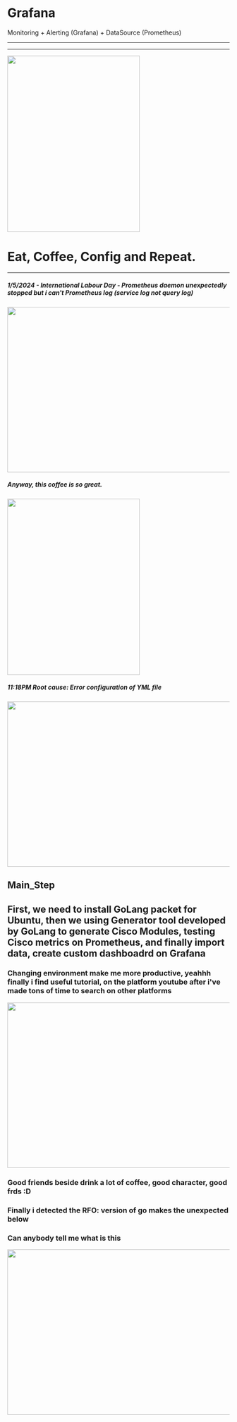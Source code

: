 # Grafana
Monitoring + Alerting (Grafana) + DataSource (Prometheus) 

*****************************************************************
*****************************************************************
<img src="https://github.com/DangSys/Grafana/assets/168504365/2e03e921-bedf-418e-9083-65d9e3282e87" width="300" height="400" />



# Eat, Coffee, Config and Repeat.
**********************************

<h5>1/5/2024 - International Labour Day - Prometheus daemon unexpectedly stopped but i can't Prometheus log (service log not query log)</h5>
<img src="https://github.com/DangSys/Grafana/assets/168504365/e52f19b7-1267-44ca-8669-22c9ccbb5267" width=600 height=375 />

<h5>Anyway, this coffee is so great.</h5>
<img src="https://github.com/DangSys/Grafana/assets/168504365/637d1ce0-6341-4cfe-be03-1af9799f2612" width=300 height=400 />

<h5>11:18PM Root cause: Error configuration of YML file</h5>
<img src="https://github.com/DangSys/Grafana/assets/168504365/95a90ff1-3dc6-4641-9855-72064f257746" width=600 height=375 />

<h2>Main_Step</h2>
<h2>First, we need to install GoLang packet for Ubuntu, then we using Generator tool developed by GoLang to generate Cisco Modules, testing Cisco metrics on Prometheus, and finally import data, create custom dashboadrd on Grafana</h3>

<h3>Changing environment make me more productive, yeahhh finally i find useful tutorial, on the platform youtube after i've made tons of time to search on other platforms</h3>
<img src="https://github.com/DangSys/Grafana/assets/168504365/1aef9322-baef-465b-8dd5-cdbb6d3c385d" width=600 height=375 />

<h3>Good friends beside drink a lot of coffee, good character, good frds :D</h3>
<h3>Finally i detected the RFO: version of go makes the unexpected below</h3>

<h3>Can anybody tell me what is this</h3>
<img src="https://github.com/DangSys/Grafana/assets/168504365/b072ef69-9842-4256-94b4-44fe55384d03" width=600 height=375 />






